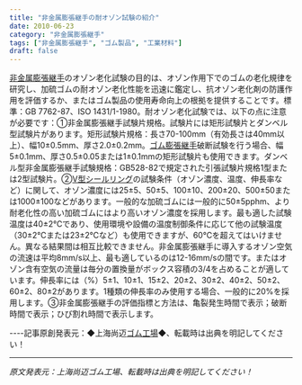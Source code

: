 ```yaml
---
title: "非金属膨張継手の耐オゾン試験の紹介"
date: 2010-06-23
category: "非金属膨張継手"
tags: ["非金属膨張継手", "ゴム製品", "工業材料"]
draft: false
---
```


[非金属膨張継手](http://www.smpolymer.com/feijinshupengzhangjie/)のオゾン老化試験の目的は、オゾン作用下でのゴムの老化規律を研究し、加硫ゴムの耐オゾン老化性能を迅速に鑑定し、抗オゾン老化剤の防護作用を評価するか、またはゴム製品の使用寿命向上の根拠を提供することです。標準：GB 7762-87、ISO 1431/1-1980。耐オゾン老化試験では、以下の点に注意が必要です：①非金属膨張継手試験片規格。試験片には矩形試験片とダンベル型試験片があります。矩形試験片規格：長さ70-100mm（有効長さは40mm以上）、幅10±0.5mm、厚さ2.0±0.2mm。[ゴム膨張継手](http://www.smpolymer.com/xiangjiaopengzhangjie/)破断試験を行う場合、幅5±0.1mm、厚さ0.5±0.05または1±0.1mmの矩形試験片も使用できます。ダンベル型非金属膨張継手試験規格：GB528-82で規定された引張試験片規格1型または2型試験片。②[V型シールリング](http://www.smpolymer.com/)の試験条件（オゾン濃度、温度、伸長率など）に関して、オゾン濃度には25±5、50±5、100±10、200±20、500±50または1000±100などがあります。一般的な加硫ゴムには一般的に50±5pphm、より耐老化性の高い加硫ゴムにはより高いオゾン濃度を採用します。最も適した試験温度は40±2℃であり、使用環境や設備の温度制御条件に応じて他の試験温度（30±2℃または23±2℃など）も使用できますが、60℃を超えてはいけません。異なる結果間は相互比較できません。非金属膨張継手に導入するオゾン空気の流速は平均8mm/s以上、最も適しているのは12-16mm/sの間です。またはオゾン含有空気の流量は毎分の置換量がボックス容積の3/4を占めることが適しています。伸長率には（%）5±1、10±1、15±2、20±2、30±2、40±2、50±2、60±2、80±2があります。1種類の伸長率のみ使用する場合、一般的に20%を採用します。③非金属膨張継手の評価指標と方法は、亀裂発生時間で表示；破断時間で表示；ひび割れ時間で表示します。

----記事原創発表元：◆上海尚迈[ゴム工場](http://www.smpolymer.com/)◆、転載時は出典を明記してください！

---

*原文発表元：上海尚迈ゴム工場、転載時は出典を明記してください！*